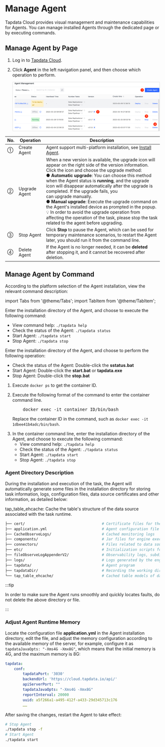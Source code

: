 # Manage Agent

Tapdata Cloud provides visual management and maintenance capabilities for Agents. You can manage installed Agents through the dedicated page or by executing commands.



## Manage Agent by Page

1. Log in to [Tapdata Cloud](https://cloud.tapdata.io/).

2. Click **Agent** in the left navigation panel, and then choose which operation to perform.

   ![](../images/agent_list.png)



| No. | Operation | Description |
| ---- | ---------- | ------------------------------------------------------------ |
| ① | Create Agent | Agent support multi-platform installation, see [Install Agent](../quick-start/install-agent). |
| ② | Upgrade Agent | When a new version is available, the upgrade icon will appear on the right side of the version information. Click the icon and choose the upgrade method:<br /> ● **Automatic upgrade**: You can choose this method when the Agent status is **running**, and the upgrade icon will disappear automatically after the upgrade is completed. If the upgrade fails, you<br /> can upgrade manually. <br />● **Manual upgrade**: Execute the upgrade command on the Agent's installed device as prompted in the popup. <br />💡 In order to avoid the upgrade operation from affecting the operation of the task, please stop the task related to the agent before upgrading.  |
| ③ | Stop Agent | Click **Stop** to pause the Agent, which can be used for temporary maintenance scenarios, to restart the Agent later, you should run it from the command line.  |
| ④ | Delete Agent | If the Agent is no longer needed, it can be **deleted** after stopping it, and it cannot be recovered after deletion.  |



## Manage Agent by Command

According to the platform selection of the Agent installation, view the relevant command description:

import Tabs from '@theme/Tabs';
import TabItem from '@theme/TabItem';

<Tabs className="unique-tabs">
    <TabItem value="linux" label="Linux" default>
    <p>Enter the installation directory of the Agent, and choose to execute the following command: </p>
    <ul>
    <li>View command help: <code>./tapdata help</code>
 </li>
    <li>Check the status of the Agent: <code>./tapdata status</code> </li>
    <li>Start Agent: <code>./tapdata start</code> </li>
    <li>Stop Agent: <code>./tapdata stop</code> </li>
    </ul>
   </TabItem>
   <TabItem value="windows" label="Windows">
    <p>Enter the installation directory of the Agent, and choose to perform the following operation: </p>
    <ul>
    <li>Check the status of the Agent: Double-click the <b>sstatus.bat</b> </li>
    <li>Start Agent: Double-click the <b>start.bat</b> or <b>tapdata.exe</b> </li>
    <li>Stop Agent: Double-click the <b>stop.bat</b> </li>
    </ul>
   </TabItem>
   <TabItem value="dockerandmac" label="Docker/Mac(M1 Chip)">
    <ol>
    <li>Execute <code>docker ps</code> to get the container ID. </li>
    <p></p>
    <li>Execute the following format of the command to enter the container command line.
    <pre>
    docker exec -it container ID/bin/bash</pre>
    <p>Replace the container ID in the command, such as <code>docker exec -it 1dbee41b4adc/bin/bash</code>. </p>
    </li>
    <li>In the container command line, enter the installation directory of the Agent, and choose to execute the following command:
    <ul>
    <li>View command help: <code>./tapdata help</code>
 </li>
    <li>Check the status of the Agent: <code>./tapdata status</code>
 </li>
    <li>Start Agent: <code>./tapdata start</code>
 </li>
    <li>Stop Agent: <code>./tapdata stop</code>
 </li>
    </ul>
    </li>
    </ol>
   </TabItem>
  </Tabs>

### Agent Directory Description
During the installation and execution of the task, the Agent will automatically generate some files in the installation directory for storing task information, logs, configuration files, data source certificates and other information, as detailed below:

tap_table_ehcache: Cache the table's structure of the data source associated with the task runtime.

```bash
├── cert/						 			# Certificate files for the middleware database
├── application.yml							# Agent configuration file
├── CacheObserveLogs/						# Cached monitoring logs
├── components/								# Jar files for engine execution
├── connectors/								# Files related to data source plugins
├── etc/									# Initialization scripts for the middleware database
├── fileObserveLogAppenderV2/				# Observability logs, subdirectories named as task IDs
├── logs/									# Logs generated by the engine during runtime
├── tapdata/								# Agent program
├── tapdataDir/								# Recording the working directory of the engine
└── tap_table_ehcache/						# Cached table models of data sources

```



:::tip

In order to make sure the Agent runs smoothly and quickly locates faults, do not delete the above directory or file.

:::



### Adjust Agent Runtime Memory

Locate the configuration file **application.yml** in the Agent installation directory, edit the file, and adjust the memory configuration according to the available memory of the server, for example, configure it as `tapdataJavaOpts: "-Xms4G -Xmx8G"`, which means that the initial memory is 4G, and the maximum memory is 8G:

```yaml
tapdata:
    conf:
        tapdataPort: '3030'
        backendUrl: 'https://cloud.tapdata.io/api/'
        apiServerPort: ""
        tapdataJavaOpts: "-Xms4G -Xmx8G"
        reportInterval: 20000
        uuid: a5f266a1-a495-412f-a433-29d345713c176
		……
```

After saving the changes, restart the Agent to take effect:

```bash
# Stop Agent
./tapdata stop -f
# Start Agent
./tapdata start
```

